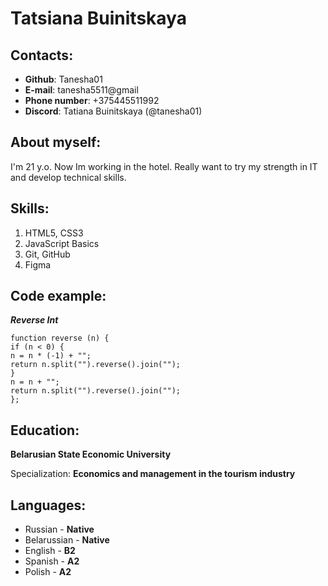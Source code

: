 # Tatsiana Buinitskaya

## Contacts:
* **Github**: Tanesha01 
* **E-mail**: tanesha5511@gmail 
* **Phone number**: +375445511992 
* **Discord**: Tatiana Buinitskaya (@tanesha01)

## About myself:
I'm 21 y.o. Now Im working in the hotel. Really want to try my strength in IT and develop technical skills.

## Skills:
1. HTML5, CSS3
2. JavaScript Basics
3. Git, GitHub
4. Figma


## Code example:
***Reverse Int***
```
function reverse (n) {
if (n < 0) {
n = n * (-1) + "";
return n.split("").reverse().join("");
}
n = n + "";
return n.split("").reverse().join("");
};
```

## Education:
**Belarusian State Economic University** 

Specialization: **Economics and management in the tourism industry**

## Languages:
* Russian - **Native**
* Belarussian - **Native**
* English - **B2**
* Spanish - **A2**
* Polish - **A2**
